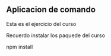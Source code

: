 ## Aplicacion de comando

Esta es el ejercicio del curso

Recuerdo instalar los paquede del curso


npm install